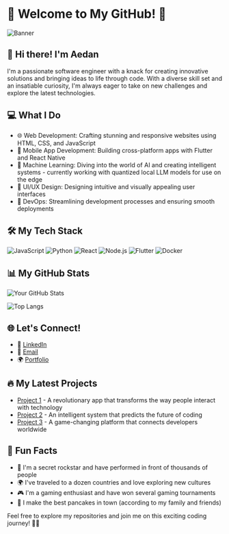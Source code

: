 # 🚀 Welcome to My GitHub! 🌟

![Banner](https://github.com/Afish3/afish3/assets/126503317/38594043-3c47-46cf-8993-5e4deeb42068)


## 👋 Hi there! I'm Aedan

I'm a passionate software engineer with a knack for creating innovative solutions and bringing ideas to life through code. With a diverse skill set and an insatiable curiosity, I'm always eager to take on new challenges and explore the latest technologies.

## 💻 What I Do

- 🌐 Web Development: Crafting stunning and responsive websites using HTML, CSS, and JavaScript
- 📱 Mobile App Development: Building cross-platform apps with Flutter and React Native
- 🧠 Machine Learning: Diving into the world of AI and creating intelligent systems - currently working with quantized local LLM models for use on the edge
- 🎨 UI/UX Design: Designing intuitive and visually appealing user interfaces
- 🚀 DevOps: Streamlining development processes and ensuring smooth deployments

## 🛠️ My Tech Stack

![JavaScript](https://img.shields.io/badge/-JavaScript-F7DF1E?style=flat-square&logo=javascript&logoColor=black)
![Python](https://img.shields.io/badge/-Python-3776AB?style=flat-square&logo=python&logoColor=white)
![React](https://img.shields.io/badge/-React-61DAFB?style=flat-square&logo=react&logoColor=black)
![Node.js](https://img.shields.io/badge/-Node.js-339933?style=flat-square&logo=node.js&logoColor=white)
![Flutter](https://img.shields.io/badge/-Flutter-02569B?style=flat-square&logo=flutter&logoColor=white)
![Docker](https://img.shields.io/badge/-Docker-2496ED?style=flat-square&logo=docker&logoColor=white)

## 📊 My GitHub Stats

![Your GitHub Stats](https://github-readme-stats.vercel.app/api?username=afish3&show_icons=true&include_all_commits=true&theme=radical)

![Top Langs](https://github-readme-stats.vercel.app/api/top-langs/?username=afish3&hide_progress=true)

## 🌐 Let's Connect!

- 💼 [LinkedIn](https://www.linkedin.com/in/aedan-fish)
- 📧 [Email](mailto:aedanakfish3@gmail.com)
- 🌍 [Portfolio](https://aedansoftware.onrender.com)

## 🔥 My Latest Projects

- [Project 1](https://github.com/yourusername/project1) - A revolutionary app that transforms the way people interact with technology
- [Project 2](https://github.com/yourusername/project2) - An intelligent system that predicts the future of coding
- [Project 3](https://github.com/yourusername/project3) - A game-changing platform that connects developers worldwide

## 🌟 Fun Facts

- 🎸 I'm a secret rockstar and have performed in front of thousands of people
- 🌍 I've traveled to a dozen countries and love exploring new cultures
- 🎮 I'm a gaming enthusiast and have won several gaming tournaments
- 🍳 I make the best pancakes in town (according to my family and friends)

Feel free to explore my repositories and join me on this exciting coding journey! 🚀✨

<!--
[![GitHub Streak](https://streak-stats.demolab.com?user=afish3&mode=weekly)](https://git.io/streak-stats)
-->
